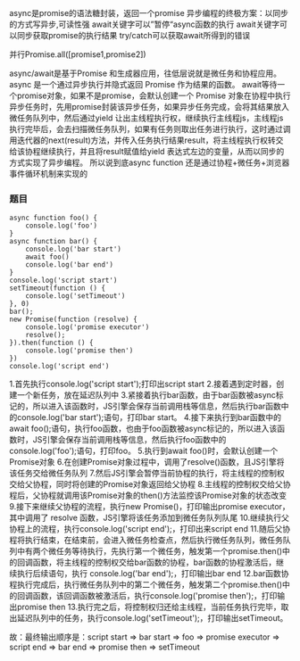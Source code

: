 async是promise的语法糖封装，返回一个promise
异步编程的终极方案：以同步的方式写异步,可读性强
await关键字可以”暂停“async函数的执行
await关键字可以同步获取promise的执行结果
try/catch可以获取await所得到的错误

并行Promise.all([promise1,promise2])





async/await是基于Promise 和生成器应用，往低层说就是微任务和协程应用。
async 是一个通过异步执行并隐式返回 Promise 作为结果的函数。
await等待一个promise对象，如果不是promise，会默认创建一个 Promise 对象
​在协程中执行异步任务时，先用promise封装该异步任务，如果异步任务完成，会将其结果放入微任务队列中，然后通过yield 让出主线程执行权，继续执行主线程js，主线程js执行完毕后，会去扫描微任务队列，如果有任务则取出任务进行执行，这时通过调用迭代器的next(result)方法，并传入任务执行结果result，将主线程执行权转交给该协程继续执行，并且将result赋值给yield 表达式左边的变量，从而以同步的方式实现了异步编程。
所以说到底async function 还是通过协程+微任务+浏览器事件循环机制来实现的


### 题目
```
async function foo() {
    console.log('foo')
}
async function bar() {
    console.log('bar start')
    await foo()
    console.log('bar end')
}
console.log('script start')
setTimeout(function () {
    console.log('setTimeout')
}, 0)
bar();
new Promise(function (resolve) {
    console.log('promise executor')
    resolve();
}).then(function () {
    console.log('promise then')
})
console.log('script end')
```

1.首先执行console.log('script start');打印出script start
2.接着遇到定时器，创建一个新任务，放在延迟队列中
3.紧接着执行bar函数，由于bar函数被async标记的，所以进入该函数时，JS引擎会保存当前调用栈等信息，然后执行bar函数中的console.log('bar start');语句，打印bar start。
4.接下来执行到bar函数中的await foo();语句，执行foo函数，也由于foo函数被async标记的，所以进入该函数时，JS引擎会保存当前调用栈等信息，然后执行foo函数中的console.log('foo');语句，打印foo。
5.执行到await foo()时，会默认创建一个Promise对象
6.在创建Promise对象过程中，调用了resolve()函数，且JS引擎将该任务交给微任务队列
7.然后JS引擎会暂停当前协程的执行，将主线程的控制权交给父协程，同时将创建的Promise对象返回给父协程
8.主线程的控制权交给父协程后，父协程就调用该Promise对象的then()方法监控该Promise对象的状态改变
9.接下来继续父协程的流程，执行new Promise()，打印输出promise executor，其中调用了 resolve 函数，JS引擎将该任务添加到微任务队列队尾
10.继续执行父协程上的流程，执行console.log('script end');，打印出来script end
11.随后父协程将执行结束，在结束前，会进入微任务检查点，然后执行微任务队列，微任务队列中有两个微任务等待执行，先执行第一个微任务，触发第一个promise.then()中的回调函数，将主线程的控制权交给bar函数的协程，bar函数的协程激活后，继续执行后续语句，执行 console.log('bar end');，打印输出bar end
12.bar函数协程执行完成后，执行微任务队列中的第二个微任务，触发第二个promise.then()中的回调函数，该回调函数被激活后，执行console.log('promise then');，打印输出promise then
13.执行完之后，将控制权归还给主线程，当前任务执行完毕，取出延迟队列中的任务，执行console.log('setTimeout');，打印输出setTimeout。

故：最终输出顺序是：script start => bar start => foo => promise executor => script end => bar end => promise then => setTimeout